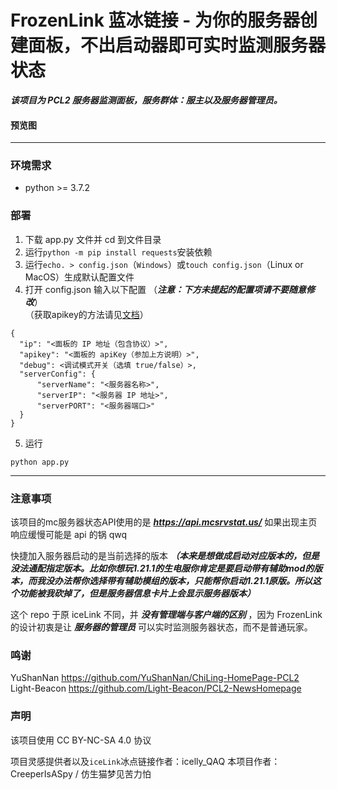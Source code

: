 # FrozenLink 蓝冰链接 - 为你的服务器创建面板，不出启动器即可实时监测服务器状态

***该项目为 PCL2 服务器监测面板，服务群体：服主以及服务器管理员。***
#### 预览图


------

### 环境需求
+ python >= 3.7.2

### 部署
1. 下载 app.py 文件并 cd 到文件目录
2. 运行`python -m pip install requests`安装依赖
3. 运行`echo. > config.json`（`Windows`）或`touch config.json`（Linux or MacOS）生成默认配置文件
4. 打开 config.json 输入以下配置 （***注意：下方未提起的配置项请不要随意修改***）  
（获取apikey的方法请见[文档](https://docs.mcsmanager.com/zh_cn/apis/get_apikey.html)）
  ```
{
    "ip": "<面板的 IP 地址（包含协议）>",
    "apikey": "<面板的 apiKey（参加上方说明）>",
    "debug": <调试模式开关（选填 true/false）>,
    "serverConfig": {
        "serverName": "<服务器名称>",
        "serverIP": "<服务器 IP 地址>",
        "serverPORT": "<服务器端口>"
    }
}
  ```  
5. 运行
```
python app.py
```


----
### 注意事项  
该项目的mc服务器状态API使用的是 ***https://api.mcsrvstat.us/*** 如果出现主页响应缓慢可能是 api 的锅 qwq

快捷加入服务器启动的是当前选择的版本 ***（本来是想做成启动对应版本的，但是没法通配指定版本。比如你想玩1.21.1的生电服你肯定是要启动带有辅助mod的版本，而我没办法帮你选择带有辅助模组的版本，只能帮你启动1.21.1原版。所以这个功能被我砍掉了，但是服务器信息卡片上会显示服务器版本）***  

这个 repo 于原 iceLink 不同，并 ***没有管理端与客户端的区别*** ，因为 FrozenLink 的设计初衷是让 ***服务器的管理员*** 可以实时监测服务器状态，而不是普通玩家。

### 鸣谢
YuShanNan
https://github.com/YuShanNan/ChiLing-HomePage-PCL2  
Light-Beacon
https://github.com/Light-Beacon/PCL2-NewsHomepage


### 声明


该项目使用 CC BY-NC-SA 4.0 协议


项目灵感提供者以及`iceLink`冰点链接作者：icelly_QAQ 
本项目作者：CreeperIsASpy / 仿生猫梦见苦力怕
